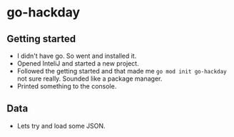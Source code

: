 # go-hackday

## Getting started
* I didn't have go. So went and installed it.
* Opened InteliJ and started a new project.
* Followed the getting started and that made me `go mod init go-hackday` not sure really. Sounded like a package manager.
* Printed something to the console.

## Data
* Lets try and load some JSON.

